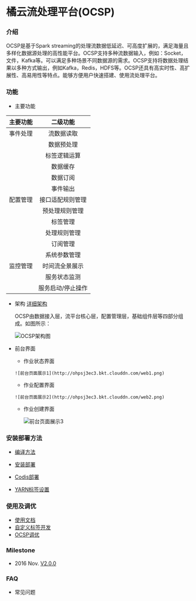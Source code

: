 # 橘云流处理平台(OCSP)

### 介绍

OCSP是基于Spark streaming的处理流数据低延迟、可高度扩展的，满足海量且多样化数据源处理的高性能平台。OCSP支持多种流数据输入，例如：Socket，文件，Kafka等。可以满足多种场景不同数据源的需求。OCSP支持将数据处理结果以多种方式输出，例如Kafka，Redis，HDFS等。OCSP还具有高实时性、高扩展性、高易用性等特点。能够方便用户快速搭建、使用流处理平台。

### 功能

* 主要功能
 
| 主要功能       | 二级功能        |
| ------------- |:-------------:|
| 事件处理       | 流数据读取      |
|               | 数据预处理      |
|               | 标签逻辑运算     |
|               | 数据缓存        |
|               | 数据订阅        |
|               | 事件输出        |
| 配置管理       | 接口适配规则管理  |
|               | 预处理规则管理  |
|               | 标签管理    |
|               | 处理规则管理   |
|               | 订阅管理   |
|               | 系统参数管理   |
| 监控管理       | 时间流全景展示  |
|               | 服务状态监测  |
|               | 服务启动/停止操作  |

     

* 架构 [详细架构](https://github.com/OCSP/OCSP_mainline/wiki/OCSP%E6%9E%B6%E6%9E%84%E8%AF%B4%E6%98%8E%E6%96%87%E6%A1%A3)

   OCSP由数据接入层，流平台核心层，配置管理层，基础组件层等四部分组成。如图所示：

   ![OCSP架构图](http://ohpsj3ec3.bkt.clouddn.com/overview.png)
   
* 前台界面
 
     * 作业状态界面
 
      ![前台页面展示1](http://ohpsj3ec3.bkt.clouddn.com/web1.png)

     * 作业配置界面
     
      ![前台页面展示2](http://ohpsj3ec3.bkt.clouddn.com/web2.png)

     * 作业创建界面
  
         ![前台页面展示3](http://ohpsj3ec3.bkt.clouddn.com/web3.png)


### 安装部署方法

* [编译方法](https://github.com/OCSP/OCSP_mainline/wiki/编译OCSP源代码方法)

* [安装部署](https://github.com/OCSP/OCSP_mainline/wiki/安装部署)

* [Codis部署](https://github.com/OCSP/OCSP_mainline/wiki/Codis-%E9%83%A8%E7%BD%B2)

* [YARN标签设置](https://github.com/OCSP/OCSP_mainline/wiki/Yarn-Node-Label-%E9%85%8D%E7%BD%AE)

### 使用及调优

* [使用文档](https://github.com/OCSP/OCSP_mainline/wiki/使用文档)
* [自定义标签开发](https://github.com/OCSP/OCSP_mainline/wiki/%E8%87%AA%E5%AE%9A%E4%B9%89%E6%A0%87%E7%AD%BE)
* [OCSP调优](https://github.com/OCSP/OCSP_mainline/wiki/OCSP-%E8%B0%83%E4%BC%98)

### Milestone

*   2016 Nov. [V2.0.0](https://github.com/OCSP/OCSP_mainline/releases/tag/2.0.0) 

### FAQ
* 常见问题
